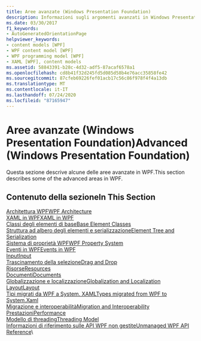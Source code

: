 ```yaml
---
title: Aree avanzate (Windows Presentation Foundation)
description: Informazioni sugli argomenti avanzati in Windows Presentation Foundation, ad esempio l'architettura, le classi degli elementi di base e il sistema di proprietà.
ms.date: 03/30/2017
f1_keywords:
- AutoGeneratedOrientationPage
helpviewer_keywords:
- content models [WPF]
- WPF content model [WPF]
- WPF programming model [WPF]
- XAML [WPF], content models
ms.assetid: 58843391-b28c-4d32-adf5-87acaf6578a1
ms.openlocfilehash: cd8b41f32d245fd5d085d58b4e76acc35858fe42
ms.sourcegitcommit: 87cfeb69226fef01acb17c56c86f978f4f4a13db
ms.translationtype: MT
ms.contentlocale: it-IT
ms.lasthandoff: 07/24/2020
ms.locfileid: "87165947"
---
```

# <a name="advanced-windows-presentation-foundation"></a><span data-ttu-id="119b5-103">Aree avanzate (Windows Presentation Foundation)</span><span class="sxs-lookup"><span data-stu-id="119b5-103">Advanced (Windows Presentation Foundation)</span></span>

<span data-ttu-id="119b5-104">Questa sezione descrive alcune delle aree avanzate in WPF.</span><span class="sxs-lookup"><span data-stu-id="119b5-104">This section describes some of the advanced areas in WPF.</span></span>

## <a name="in-this-section"></a><span data-ttu-id="119b5-105">Contenuto della sezione</span><span class="sxs-lookup"><span data-stu-id="119b5-105">In This Section</span></span>

<span data-ttu-id="119b5-106">[Architettura WPF](wpf-architecture.md)</span><span class="sxs-lookup"><span data-stu-id="119b5-106">[WPF Architecture](wpf-architecture.md)</span></span>\
<span data-ttu-id="119b5-107">[XAML in WPF](xaml-in-wpf.md)</span><span class="sxs-lookup"><span data-stu-id="119b5-107">[XAML in WPF](xaml-in-wpf.md)</span></span>\
<span data-ttu-id="119b5-108">[Classi degli elementi di base](base-elements.md)</span><span class="sxs-lookup"><span data-stu-id="119b5-108">[Base Element Classes](base-elements.md)</span></span>\
<span data-ttu-id="119b5-109">[Struttura ad albero degli elementi e serializzazione](element-tree-and-serialization.md)</span><span class="sxs-lookup"><span data-stu-id="119b5-109">[Element Tree and Serialization](element-tree-and-serialization.md)</span></span>\
<span data-ttu-id="119b5-110">[Sistema di proprietà WPF](properties-wpf.md)</span><span class="sxs-lookup"><span data-stu-id="119b5-110">[WPF Property System](properties-wpf.md)</span></span>\
<span data-ttu-id="119b5-111">[Eventi in WPF](events-wpf.md)</span><span class="sxs-lookup"><span data-stu-id="119b5-111">[Events in WPF](events-wpf.md)</span></span>\
<span data-ttu-id="119b5-112">[Input](input-wpf.md)</span><span class="sxs-lookup"><span data-stu-id="119b5-112">[Input](input-wpf.md)</span></span>\
<span data-ttu-id="119b5-113">[Trascinamento della selezione](drag-and-drop.md)</span><span class="sxs-lookup"><span data-stu-id="119b5-113">[Drag and Drop](drag-and-drop.md)</span></span>\
<span data-ttu-id="119b5-114">[Risorse](resources-wpf.md)</span><span class="sxs-lookup"><span data-stu-id="119b5-114">[Resources](resources-wpf.md)</span></span>\
<span data-ttu-id="119b5-115">[Documenti](documents.md)</span><span class="sxs-lookup"><span data-stu-id="119b5-115">[Documents](documents.md)</span></span>\
<span data-ttu-id="119b5-116">[Globalizzazione e localizzazione](globalization-and-localization.md)</span><span class="sxs-lookup"><span data-stu-id="119b5-116">[Globalization and Localization](globalization-and-localization.md)</span></span>\
<span data-ttu-id="119b5-117">[Layout](layout.md)</span><span class="sxs-lookup"><span data-stu-id="119b5-117">[Layout](layout.md)</span></span>\
<span data-ttu-id="119b5-118">[Tipi migrati da WPF a System. XAML](types-migrated-from-wpf-to-system.md)</span><span class="sxs-lookup"><span data-stu-id="119b5-118">[Types migrated from WPF to System.Xaml](types-migrated-from-wpf-to-system.md)</span></span>\
<span data-ttu-id="119b5-119">[Migrazione e interoperabilità](migration-and-interoperability.md)</span><span class="sxs-lookup"><span data-stu-id="119b5-119">[Migration and Interoperability](migration-and-interoperability.md)</span></span>\
<span data-ttu-id="119b5-120">[Prestazioni](performance.md)</span><span class="sxs-lookup"><span data-stu-id="119b5-120">[Performance](performance.md)</span></span>\
<span data-ttu-id="119b5-121">[Modello di threading](threading-model.md)</span><span class="sxs-lookup"><span data-stu-id="119b5-121">[Threading Model](threading-model.md)</span></span>\
<span data-ttu-id="119b5-122">[Informazioni di riferimento sulle API WPF non gestite](wpf-unmanaged-api-reference.md)</span><span class="sxs-lookup"><span data-stu-id="119b5-122">[Unmanaged WPF API Reference](wpf-unmanaged-api-reference.md)</span></span>\
